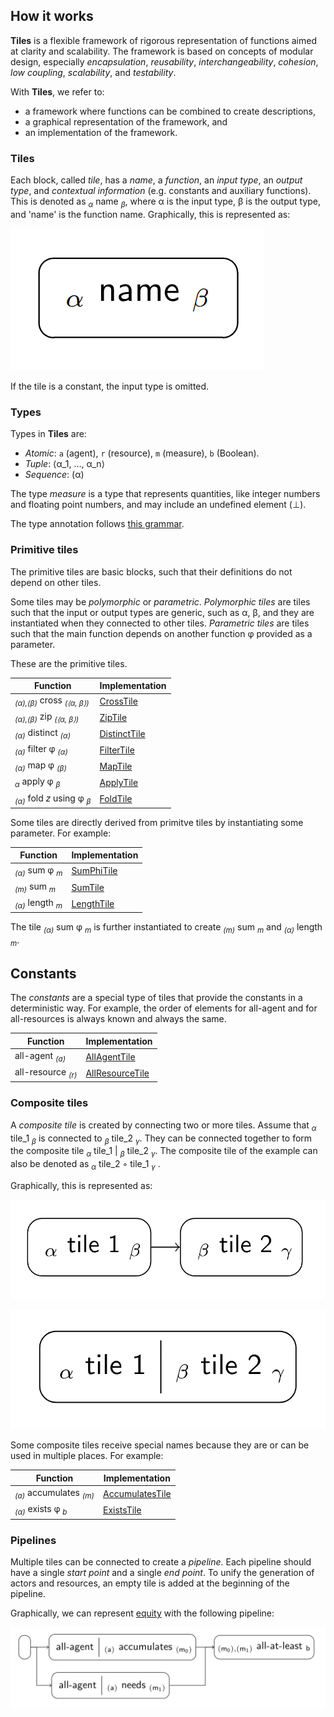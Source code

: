 ## How it works

**Tiles** is a flexible framework of rigorous representation of functions aimed at clarity and scalability.
The framework is based on concepts of modular design, especially
*encapsulation*, *reusability*, *interchangeability*, *cohesion*, *low coupling*, *scalability*, and *testability*.

With **Tiles**, we refer to:

- a framework where functions can be combined to create descriptions,
- a graphical representation of the framework, and
- an implementation of the framework.


### Tiles

Each block, called *tile*, has a *name*, a *function*, an *input type*, an *output type*, and
*contextual information* (e.g. constants and auxiliary functions).
This is denoted as <sub>*α*</sub> name <sub>*β*</sub>, where α is the input type, β is the output type, and 'name'
is the function name.
Graphically, this is represented as:

![name_alpha_beta](name_alpha_beta.png)

If the tile is a constant, the input type is omitted.


### Types

Types in **Tiles** are:

- *Atomic*: `a` (agent), `r` (resource), `m` (measure), `b` (Boolean).
- *Tuple*: ⟨α_1, …, α_n⟩
- *Sequence*: (α)

The type *measure* is a type that represents quantities, like integer numbers and floating point numbers, and may
include an undefined element (⊥).

The type annotation follows [this grammar][type-annotation-grammar].


### Primitive tiles

The primitive tiles are basic blocks, such that their definitions do not depend on other tiles.

Some tiles may be *polymorphic* or *parametric*.
*Polymorphic tiles* are tiles such that the input or output types are generic, such as α, β, and they are instantiated
when they connected to other tiles.
*Parametric tiles* are tiles such that the main function depends on another function φ provided as a parameter.

These are the primitive tiles.

| Function                                         | Implementation               |
|--------------------------------------------------|------------------------------|
| <sub>*(α),(β)*</sub> cross <sub>*(⟨α, β⟩)*</sub> | [CrossTile][CrossTile]       |
| <sub>*(α),(β)*</sub> zip <sub>*(⟨α, β⟩)*</sub>   | [ZipTile][ZipTile]           |
| <sub>*(α)*</sub> distinct <sub>*(α)*</sub>       | [DistinctTile][DistinctTile] |
| <sub>*(α)*</sub> filter φ <sub>*(α)*</sub>       | [FilterTile][FilterTile]     |
| <sub>*(α)*</sub> map φ <sub>*(β)*</sub>          | [MapTile][MapTile]           |
| <sub>*α*</sub> apply φ <sub>*β*</sub>            | [ApplyTile][ApplyTile]       |
| <sub>*(α)*</sub> fold *z* using φ <sub>*β*</sub> | [FoldTile][FoldTile]         |

Some tiles are directly derived from primitve tiles by instantiating some parameter.
For example:

| Function                               | Implementation           |
|----------------------------------------|--------------------------|
| <sub>*(α)*</sub> sum φ <sub>*m*</sub>  | [SumPhiTile][SumPhiTile] |
| <sub>*(m)*</sub> sum <sub>*m*</sub>    | [SumTile][SumTile]       |
| <sub>*(α)*</sub> length <sub>*m*</sub> | [LengthTile][LengthTile] |

The tile <sub>*(α)*</sub> sum φ <sub>*m*</sub> is further instantiated to create
<sub>*(m)*</sub> sum <sub>*m*</sub> and <sub>*(α)*</sub> length <sub>*m*</sub>.


## Constants

The *constants* are a special type of tiles that provide the constants in a deterministic way.
For example, the order of elements for all-agent and for all-resources is always known and always the same.

| Function                      | Implementation                     |
|-------------------------------|------------------------------------|
| all-agent <sub>*(a)*</sub>    | [AllAgentTile][AllAgentTile]       |
| all-resource <sub>*(r)*</sub> | [AllResourceTile][AllResourceTile] |


### Composite tiles

A *composite tile* is created by connecting two or more tiles.
Assume that <sub>*α*</sub> tile_1 <sub>*β*</sub> is connected to <sub>*β*</sub> tile_2 <sub>*γ*</sub>.
They can be connected together to form the composite tile
<sub>*α*</sub> tile_1 | <sub>*β*</sub> tile_2 <sub>*γ*</sub>.
The composite tile of the example can also be denoted as
<sub>*α*</sub> tile_2 ◦ tile_1 <sub>*γ*</sub> .

Graphically, this is represented as:

![tile_1_to_tile_2](tile_1_to_tile_2.png)

![tile_1_tile_2_block](tile_1_tile_2_block.png)

Some composite tiles receive special names because they are or can be used in multiple places.
For example:

| Function                                      | Implementation                     |
|-----------------------------------------------|------------------------------------|
| <sub>*(a)*</sub> accumulates <sub>*(m)*</sub> | [AccumulatesTile][AccumulatesTile] |
| <sub>*(α)*</sub> exists φ <sub>*b*</sub>      | [ExistsTile][ExistsTile]           |


### Pipelines

Multiple tiles can be connected to create a *pipeline*.
Each pipeline should have a single *start point* and a single *end point*.
To unify the generation of actors and resources, an empty tile is added at the beginning of the pipeline.

Graphically, we can represent [equity][equity-example] with the following pipeline:

![equity0](equity0.png)

[MapTile]: https://github.com/julianmendez/tiles/blob/master/core/src/main/scala/soda/tiles/fairness/tile/primitive/MapTile.soda

[ApplyTile]: https://github.com/julianmendez/tiles/blob/master/core/src/main/scala/soda/tiles/fairness/tile/primitive/ApplyTile.soda

[CrossTile]: https://github.com/julianmendez/tiles/blob/master/core/src/main/scala/soda/tiles/fairness/tile/primitive/CrossTile.soda

[FilterTile]: https://github.com/julianmendez/tiles/blob/master/core/src/main/scala/soda/tiles/fairness/tile/primitive/FilterTile.soda

[DistinctTile]: https://github.com/julianmendez/tiles/blob/master/core/src/main/scala/soda/tiles/fairness/tile/primitive/DistinctTile.soda

[ZipTile]: https://github.com/julianmendez/tiles/blob/master/core/src/main/scala/soda/tiles/fairness/tile/primitive/ZipTile.soda

[FoldTile]: https://github.com/julianmendez/tiles/blob/master/core/src/main/scala/soda/tiles/fairness/tile/primitive/FoldTile.soda

[AllAgentTile]: https://github.com/julianmendez/tiles/blob/master/core/src/main/scala/soda/tiles/fairness/tile/constant/AllAgentTile.soda

[AllResourceTile]: https://github.com/julianmendez/tiles/blob/master/core/src/main/scala/soda/tiles/fairness/tile/constant/AllResourceTile.soda

[AccumulatesTile]: https://github.com/julianmendez/tiles/blob/master/core/src/main/scala/soda/tiles/fairness/tile/composite/AccumulatesTile.soda

[SumPhiTile]: https://github.com/julianmendez/tiles/blob/master/core/src/main/scala/soda/tiles/fairness/tile/derived/fold/SumPhiTile.soda

[SumTile]: https://github.com/julianmendez/tiles/blob/master/core/src/main/scala/soda/tiles/fairness/tile/derived/fold/SumTile.soda

[LengthTile]: https://github.com/julianmendez/tiles/blob/master/core/src/main/scala/soda/tiles/fairness/tile/derived/fold/LengthTile.soda

[ExistsTile]: https://github.com/julianmendez/tiles/blob/master/core/src/main/scala/soda/tiles/fairness/tile/composite/ExistsTile.soda

[type-annotation-grammar]: https://julianmendez.github.io/tiles/grammar.txt

[equity-example]: https://julianmendez.github.io/tiles/example/equity/equity_example.html


